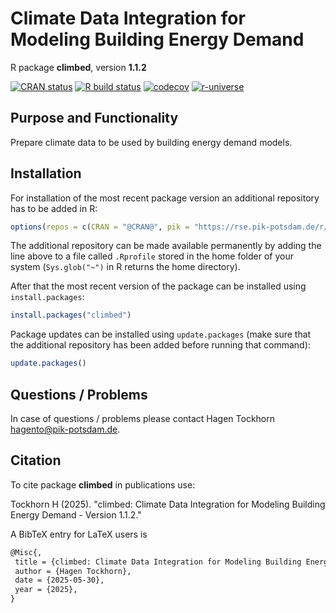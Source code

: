 # Climate Data Integration for Modeling Building Energy Demand

R package **climbed**, version **1.1.2**

[![CRAN status](https://www.r-pkg.org/badges/version/climbed)](https://cran.r-project.org/package=climbed) [![R build status](https://github.com/hagento/climbed/workflows/check/badge.svg)](https://github.com/hagento/climbed/actions) [![codecov](https://codecov.io/gh/hagento/climbed/branch/master/graph/badge.svg)](https://app.codecov.io/gh/hagento/climbed) [![r-universe](https://pik-piam.r-universe.dev/badges/climbed)](https://pik-piam.r-universe.dev/builds)

## Purpose and Functionality

Prepare climate data to be used by building energy demand models.


## Installation

For installation of the most recent package version an additional repository has to be added in R:

```r
options(repos = c(CRAN = "@CRAN@", pik = "https://rse.pik-potsdam.de/r/packages"))
```
The additional repository can be made available permanently by adding the line above to a file called `.Rprofile` stored in the home folder of your system (`Sys.glob("~")` in R returns the home directory).

After that the most recent version of the package can be installed using `install.packages`:

```r 
install.packages("climbed")
```

Package updates can be installed using `update.packages` (make sure that the additional repository has been added before running that command):

```r 
update.packages()
```

## Questions / Problems

In case of questions / problems please contact Hagen Tockhorn <hagento@pik-potsdam.de>.

## Citation

To cite package **climbed** in publications use:

Tockhorn H (2025). "climbed: Climate Data Integration for Modeling Building Energy Demand - Version 1.1.2."

A BibTeX entry for LaTeX users is

 ```latex
@Misc{,
  title = {climbed: Climate Data Integration for Modeling Building Energy Demand - Version 1.1.2},
  author = {Hagen Tockhorn},
  date = {2025-05-30},
  year = {2025},
}
```
